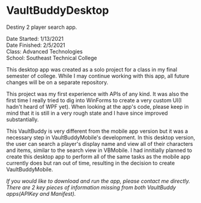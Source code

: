 # VaultBuddyDesktop
Destiny 2 player search app.
 
Date Started: 1/13/2021 <br>
Date Finished: 2/5/2021 <br>
Class: Advanced Technologies <br>
School: Southeast Technical College

This desktop app was created as a solo project for a class in my final semester of college. While I may continue working with this app, all future changes will be on a separate repository.

This project was my first experience with APIs of any kind. It was also the first time I really tried to dig into WinForms to create a very custom UI(I hadn't heard of WPF yet). When looking at the app's code, please keep in mind that it is still in a very rough state and I have since improved substantially. 

This VaultBuddy is very different from the mobile app version but it was a necessary step in VaultBuddyMobile's development. In this desktop version, the user can search a player's display name and view all of their characters and items, similar to the search view in VBMobile. I had innitially planned to create this desktop app to perform all of the same tasks as the mobile app currently does but ran out of time, resulting in the decision to create VaultBuddyMobile.

*If you would like to download and run the app, please contact me directly. There are 2 key pieces of information missing from both VaultBuddy apps(APIKey and Manifest).*
